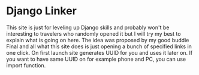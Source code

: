 # Django Linker

This site is just for leveling up Django skills and probably
won't be interesting to travelers who randomly opened it but I will try my best to explain what is going on here.
The idea was proposed by my good buddie Final and all what this site
does is just opening a bunch of specified links in one click.
On first launch site generates UUID for you and uses it later on.
If you want to have same UUID on for example phone and PC, you can use import function.
